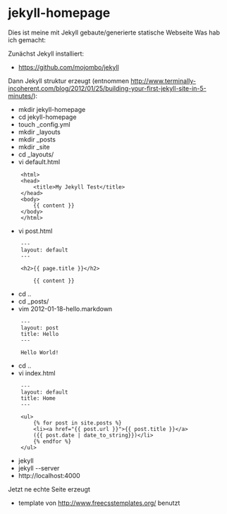 jekyll-homepage
===============

Dies ist meine mit Jekyll gebaute/generierte statische Webseite
Was hab ich gemacht:

Zunächst Jekyll installiert:

* https://github.com/mojombo/jekyll

Dann Jekyll struktur erzeugt (entnommen http://www.terminally-incoherent.com/blog/2012/01/25/building-your-first-jekyll-site-in-5-minutes/):

* mkdir jekyll-homepage
* cd jekyll-homepage
* touch _config.yml
* mkdir _layouts
* mkdir _posts
* mkdir _site
* cd _layouts/
* vi default.html
```
    <html>
    <head>
	    <title>My Jekyll Test</title>
    </head>
    <body>
	    {{ content }}
    </body>
    </html>
```
* vi post.html
```
    ---
    layout: default
    ---
 
    <h2>{{ page.title }}</h2>
 
	    {{ content }}
```
* cd ..
* cd _posts/
* vim 2012-01-18-hello.markdown
```
    ---
    layout: post
    title: Hello
    ---
 
    Hello World!
```
* cd ..
* vi index.html

```
    ---
    layout: default
    title: Home
    ---
 
    <ul>
	    {% for post in site.posts %}
		<li><a href="{{ post.url }}">{{ post.title }}</a> 
		({{ post.date | date_to_string}})</li>
	    {% endfor %}
    </ul>
```
* jekyll
* jekyll --server
* http://localhost:4000

Jetzt ne echte Seite erzeugt

* template von http://www.freecsstemplates.org/ benutzt

